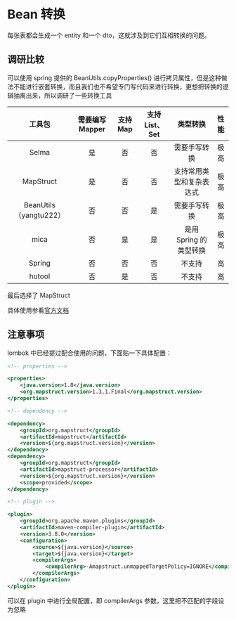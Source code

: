 # Bean 转换

每张表都会生成一个 entity 和一个 dto，这就涉及到它们互相转换的问题。

## 调研比较

可以使用 spring 提供的 BeanUtils.copyProperties() 进行拷贝属性，但是这种做法不能进行嵌套转换，而且我们也不希望专门写代码来进行转换，更想把转换的逻辑抽离出来，所以调研了一些转换工具

|         工具包         | 需要编写 Mapper | 支持 Map | 支持 List、Set |         类型转换         | 性能 |
| :--------------------: | :-------------: | :------: | :------------: | :----------------------: | :--: |
|         Selma          |       是        |    否    |       否       |       需要手写转换       | 极高 |
|       MapStruct        |       是        |    否    |       否       | 支持常用类型和复杂表达式 | 极高 |
| BeanUtils（yangtu222） |       否        |    否    |       是       |       需要手写转换       | 极高 |
|          mica          |       否        |    是    |       是       |  是用 Spring 的类型转换  | 极高 |
|         Spring         |       否        |    否    |       否       |          不支持          |  高  |
|         hutool         |       否        |    是    |       否       |          不支持          |  高  |

最后选择了 MapStruct

具体使用参看[官方文档](https://mapstruct.org/)

## 注意事项

lombok 中已经提过配合使用的问题，下面贴一下具体配置：

```xml
<!-- properties -->

<properties>
    <java.version>1.8</java.version>
    <org.mapstruct.version>1.3.1.Final</org.mapstruct.version>
</properties>

<!-- dependency -->

<dependency>
    <groupId>org.mapstruct</groupId>
    <artifactId>mapstruct</artifactId>
    <version>${org.mapstruct.version}</version>
</dependency>
<dependency>
    <groupId>org.mapstruct</groupId>
    <artifactId>mapstruct-processor</artifactId>
    <version>${org.mapstruct.version}</version>
    <scope>provided</scope>
</dependency>

<!-- plugin -->

<plugin>
    <groupId>org.apache.maven.plugins</groupId>
    <artifactId>maven-compiler-plugin</artifactId>
    <version>3.8.0</version>
    <configuration>
        <source>${java.version}</source>
        <target>${java.version}</target>
        <compilerArgs>
            <compilerArg>-Amapstruct.unmappedTargetPolicy=IGNORE</compilerArg>
        </compilerArgs>
    </configuration>
</plugin>
```

可以在 plugin 中进行全局配置，即 compilerArgs 参数，这里把不匹配的字段设为忽略
